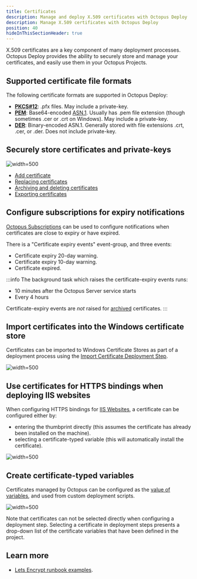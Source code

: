 ```yaml
---
title: Certificates
description: Manage and deploy X.509 certificates with Octopus Deploy
description: Manage X.509 certificates with Octopus Deploy
position: 40
hideInThisSectionHeader: true
---
```


X.509 certificates are a key component of many deployment processes. Octopus Deploy provides the ability to securely store and manage your certificates, and easily use them in your Octopus Projects.  

## Supported certificate file formats

The following certificate formats are supported in Octopus Deploy:

- **[PKCS#12](https://en.wikipedia.org/wiki/PKCS_12)**: .pfx files. May include a private-key.  
- **[PEM](https://en.wikipedia.org/wiki/Privacy-enhanced_Electronic_Mail)**: Base64-encoded [ASN.1](https://en.wikipedia.org/wiki/Abstract_Syntax_Notation_One). Usually has .pem file extension (though sometimes .cer or .crt on Windows). May include a private-key.
- **[DER](https://en.wikipedia.org/wiki/X.690#DER_encoding)**: Binary-encoded ASN.1. Generally stored with file extensions .crt, .cer, or .der. Does not include private-key.

## Securely store certificates and private-keys

![](certificate-list.png "width=500")

- [Add certificate](add-certificate.md)
- [Replacing certificates](replace-certificate.md)
- [Archiving and deleting certificates](archiving-and-deleting-certificates.md)
- [Exporting certificates](export-certificate.md)

## Configure subscriptions for expiry notifications

[Octopus Subscriptions](/docs/administration/managing-infrastructure/subscriptions/index.md) can be used to configure notifications when certificates are close to expiry or have expired.

There is a "Certificate expiry events" event-group, and three events:  

- Certificate expiry 20-day warning.
- Certificate expiry 10-day warning.
- Certificate expired.

:::info
The background task which raises the certificate-expiry events runs:
- 10 minutes after the Octopus Server service starts
- Every 4 hours

Certificate-expiry events are _not_ raised for [archived](archiving-and-deleting-certificates.md) certificates.
:::

## Import certificates into the Windows certificate store  

Certificates can be imported to Windows Certificate Stores as part of a deployment process using the [Import Certificate Deployment Step](/docs/deployments/certificates/import-certificate-step.md).

![](images/import-certificate-step-select.png "width=500")

## Use certificates for HTTPS bindings when deploying IIS websites   

When configuring HTTPS bindings for [IIS Websites](/docs/deployments/windows/iis-websites-and-application-pools.md), a certificate can be configured either by:
- entering the thumbprint directly (this assumes the certificate has already been installed on the machine).
- selecting a certificate-typed variable (this will automatically install the certificate).

![](images/https-binding-certificate.png "width=500")

## Create certificate-typed variables

Certificates managed by Octopus can be configured as the [value of variables](/docs/projects/variables/certificate-variables.md), and used from custom deployment scripts.

![](images/certificate-variables-scoped.png "width=500")

Note that certificates can not be selected directly when configuring a deployment step. Selecting a certificate in deployment steps presents a drop-down list of the certificate variables that have been defined in the project.

## Learn more

- [Lets Encrypt runbook examples](/docs/runbooks/runbook-examples/routine/lets-encrypt-renew-certificate.md).